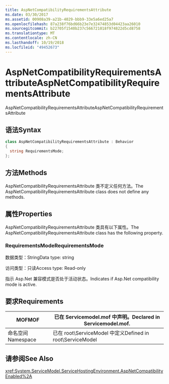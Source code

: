 ```yaml
---
title: AspNetCompatibilityRequirementsAttribute
ms.date: 03/30/2017
ms.assetid: 00908a39-a21b-4029-bbb9-33e5a6ed25a7
ms.openlocfilehash: 87a238f76bd66b23e7e32474853d04423aa26010
ms.sourcegitcommit: b22705f1540b237c566721018f974822d5cd8758
ms.translationtype: MT
ms.contentlocale: zh-CN
ms.lasthandoff: 10/19/2018
ms.locfileid: "49452673"
---
```

# <a name="aspnetcompatibilityrequirementsattribute"></a><span data-ttu-id="2a481-102">AspNetCompatibilityRequirementsAttribute</span><span class="sxs-lookup"><span data-stu-id="2a481-102">AspNetCompatibilityRequirementsAttribute</span></span>
<span data-ttu-id="2a481-103">AspNetCompatibilityRequirementsAttribute</span><span class="sxs-lookup"><span data-stu-id="2a481-103">AspNetCompatibilityRequirementsAttribute</span></span>  
  
## <a name="syntax"></a><span data-ttu-id="2a481-104">语法</span><span class="sxs-lookup"><span data-stu-id="2a481-104">Syntax</span></span>  
  
```csharp
class AspNetCompatibilityRequirementsAttribute : Behavior  
{  
  string RequirementsMode;  
};  
```  
  
## <a name="methods"></a><span data-ttu-id="2a481-105">方法</span><span class="sxs-lookup"><span data-stu-id="2a481-105">Methods</span></span>  
 <span data-ttu-id="2a481-106">AspNetCompatibilityRequirementsAttribute 类不定义任何方法。</span><span class="sxs-lookup"><span data-stu-id="2a481-106">The AspNetCompatibilityRequirementsAttribute class does not define any methods.</span></span>  
  
## <a name="properties"></a><span data-ttu-id="2a481-107">属性</span><span class="sxs-lookup"><span data-stu-id="2a481-107">Properties</span></span>  
 <span data-ttu-id="2a481-108">AspNetCompatibilityRequirementsAttribute 类具有以下属性。</span><span class="sxs-lookup"><span data-stu-id="2a481-108">The AspNetCompatibilityRequirementsAttribute class has the following property.</span></span>  
  
### <a name="requirementsmode"></a><span data-ttu-id="2a481-109">RequirementsMode</span><span class="sxs-lookup"><span data-stu-id="2a481-109">RequirementsMode</span></span>  
 <span data-ttu-id="2a481-110">数据类型：String</span><span class="sxs-lookup"><span data-stu-id="2a481-110">Data type: string</span></span>  
  
 <span data-ttu-id="2a481-111">访问类型：只读</span><span class="sxs-lookup"><span data-stu-id="2a481-111">Access type: Read-only</span></span>  
  
 <span data-ttu-id="2a481-112">指示 Asp.Net 兼容模式是否处于活动状态。</span><span class="sxs-lookup"><span data-stu-id="2a481-112">Indicates if Asp.Net compatibility mode is active.</span></span>  
  
## <a name="requirements"></a><span data-ttu-id="2a481-113">要求</span><span class="sxs-lookup"><span data-stu-id="2a481-113">Requirements</span></span>  
  
|<span data-ttu-id="2a481-114">MOF</span><span class="sxs-lookup"><span data-stu-id="2a481-114">MOF</span></span>|<span data-ttu-id="2a481-115">已在 Servicemodel.mof 中声明。</span><span class="sxs-lookup"><span data-stu-id="2a481-115">Declared in Servicemodel.mof.</span></span>|  
|---------|-----------------------------------|  
|<span data-ttu-id="2a481-116">命名空间</span><span class="sxs-lookup"><span data-stu-id="2a481-116">Namespace</span></span>|<span data-ttu-id="2a481-117">已在 root\ServiceModel 中定义</span><span class="sxs-lookup"><span data-stu-id="2a481-117">Defined in root\ServiceModel</span></span>|  
  
## <a name="see-also"></a><span data-ttu-id="2a481-118">请参阅</span><span class="sxs-lookup"><span data-stu-id="2a481-118">See Also</span></span>  
 <xref:System.ServiceModel.ServiceHostingEnvironment.AspNetCompatibilityEnabled%2A>
